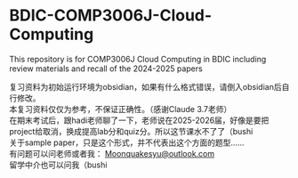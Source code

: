 # BDIC-COMP3006J-Cloud-Computing
This repository is for COMP3006J Cloud Computing in BDIC including review materials and recall of the 2024-2025 papers

复习资料为初始运行环境为obsidian，如果有什么格式错误，请倒入obsidian后自行修改。  
本复习资料仅仅为参考，不保证正确性。（感谢Claude 3.7老师）  
在期末考试后，跟hadi老师聊了一下，老师说在2025-2026届，好像是要把project给取消，换成提高lab分和quiz分。所以这节课水不了了（bushi  
关于sample paper，只是这个形式，并不代表出这个方面的题型......  
有问题可以问老师或者我： Moonquakesyu@outlook.com  
留学中介也可以问我（bushi  
